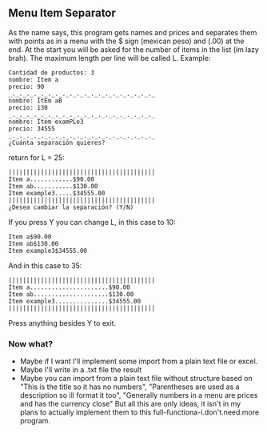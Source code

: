 ## Menu Item Separator
As the name says, this program gets names and prices and separates them with points as in a menu with the $ sign (mexican peso) and (.00) at the end. At the start you will be asked for the number of items in the list (im lazy brah). The maximum length per line will be called L.
Example:
```
Cantidad de productos: 3
nombre: Item a
precio: 90
_._._._._._._._._._._._._._._._._._._._._
nombre: ItEm aB
precio: 130
_._._._._._._._._._._._._._._._._._._._._
nombre: Item examPLe3
precio: 34555
_._._._._._._._._._._._._._._._._._._._._
¿Cuánta separación quieres?
```
return for L = 25:
```
|||||||||||||||||||||||||||||||||||||||||
Item a............$90.00
Item ab...........$130.00
Item example3.....$34555.00
|||||||||||||||||||||||||||||||||||||||||
¿Desea cambiar la separación? (Y/N)
```
If you press Y you can change L, in this case to 10:
```
Item a$90.00
Item ab$130.00
Item example3$34555.00
```
And in this case to 35:
```
|||||||||||||||||||||||||||||||||||||||||
Item a......................$90.00
Item ab.....................$130.00
Item example3...............$34555.00
|||||||||||||||||||||||||||||||||||||||||
```
Press anything besides Y to exit.
### Now what?
* Maybe if I want I'll implement some import from a plain text file or excel.
* Maybe I'll write in a .txt file the result
* Maybe you can import from a plain text file without structure based on "This is the title so it has no numbers", "Parentheses are used as a description so ill format it too", "Generally numbers in a menu are prices and has the currency close"
But all this are only ideas, it isn't in my plans to actually implement them to this full-functiona-i.don't.need.more program.
